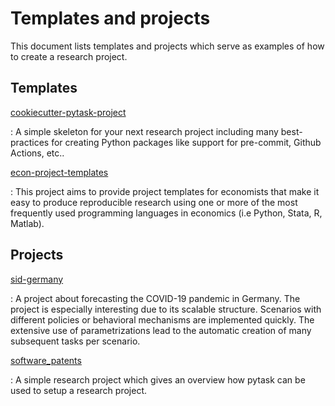 # Templates and projects

This document lists templates and projects which serve as examples of how to create a
research project.

## Templates

[cookiecutter-pytask-project](https://github.com/pytask-dev/cookiecutter-pytask-project)

: A simple skeleton for your next research project including many best-practices for
creating Python packages like support for pre-commit, Github Actions, etc..

[econ-project-templates](https://github.com/OpenSourceEconomics/econ-project-templates)

: This project aims to provide project templates for economists that make it easy to
produce reproducible research using one or more of the most frequently used programming
languages in economics (i.e Python, Stata, R, Matlab).

## Projects

[sid-germany](https://github.com/covid-19-impact-lab/sid-germany)

: A project about forecasting the COVID-19 pandemic in Germany. The project is
especially interesting due to its scalable structure. Scenarios with different policies
or behavioral mechanisms are implemented quickly. The extensive use of parametrizations
lead to the automatic creation of many subsequent tasks per scenario.

[software_patents](https://github.com/tobiasraabe/software_patents)

: A simple research project which gives an overview how pytask can be used to setup a
research project.
